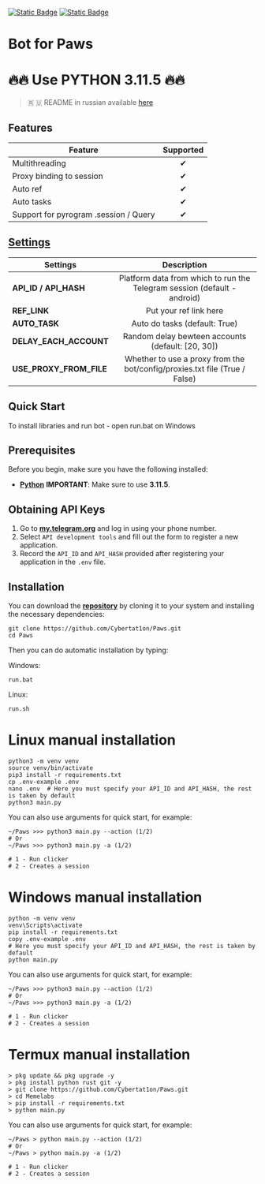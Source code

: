 [![Static Badge](https://img.shields.io/badge/Telegram-Bot%20Link-Link?style=for-the-badge&logo=Telegram&logoColor=white&logoSize=auto&color=blue)](https://t.me/PAWSOG_bot/PAWS?startapp=paJVq74B)
[![Static Badge](https://img.shields.io/badge/Telegram-Channel-Link?style=for-the-badge&logo=Telegram&logoColor=white&logoSize=auto&color=blue)](https://t.me/CyberToolz)


#  Bot for Paws



# 🔥🔥 Use PYTHON 3.11.5 🔥🔥

> 🇷 🇺 README in russian available [here](README-RU.md)

## Features  
| Feature                                                     | Supported |
|---------------------------------------------------------------|:---------:|
| Multithreading                                                |     ✔     |
| Proxy binding to session                                      |     ✔     |
| Auto ref                                                      |     ✔     |
| Auto tasks                                                    |     ✔     |
| Support for pyrogram .session / Query                         |     ✔     |

## [Settings](https://github.com/Cybertat1on/Paws/blob/main/.env-example)
| Settings                |                                Description                                 |
|-------------------------|:--------------------------------------------------------------------------:|
| **API_ID / API_HASH**   |  Platform data from which to run the Telegram session (default - android)  |       
| **REF_LINK**            |                           Put your ref link here                           |
| **AUTO_TASK**           |                       Auto do tasks (default: True)                        |
| **DELAY_EACH_ACCOUNT**  |             Random delay bewteen accounts (default: [20, 30])              |
| **USE_PROXY_FROM_FILE** | Whether to use a proxy from the bot/config/proxies.txt file (True / False) |



## Quick Start

To install libraries and run bot - open run.bat on Windows

## Prerequisites
Before you begin, make sure you have the following installed:
- [**Python**](https://www.python.org/downloads/release/python-3115/) **IMPORTANT**: Make sure to use **3.11.5**. 

## Obtaining API Keys
1. Go to [**my.telegram.org**](https://my.telegram.org/auth) and log in using your phone number.
2. Select `API development tools` and fill out the form to register a new application.
3. Record the `API_ID` and `API_HASH` provided after registering your application in the `.env` file.

## Installation
You can download the [**repository**](https://github.com/Cybertat1on/Paws) by cloning it to your system and installing the necessary dependencies:
```shell
git clone https://github.com/Cybertat1on/Paws.git
cd Paws
```

Then you can do automatic installation by typing:

Windows:
```shell
run.bat
```

Linux:
```shell
run.sh
```

# Linux manual installation
```shell
python3 -m venv venv
source venv/bin/activate
pip3 install -r requirements.txt
cp .env-example .env
nano .env  # Here you must specify your API_ID and API_HASH, the rest is taken by default
python3 main.py
```

You can also use arguments for quick start, for example:
```shell
~/Paws >>> python3 main.py --action (1/2)
# Or
~/Paws >>> python3 main.py -a (1/2)

# 1 - Run clicker
# 2 - Creates a session
```

# Windows manual installation
```shell
python -m venv venv
venv\Scripts\activate
pip install -r requirements.txt
copy .env-example .env
# Here you must specify your API_ID and API_HASH, the rest is taken by default
python main.py
```
You can also use arguments for quick start, for example:
```shell
~/Paws >>> python3 main.py --action (1/2)
# Or
~/Paws >>> python3 main.py -a (1/2)

# 1 - Run clicker
# 2 - Creates a session
```

# Termux manual installation
```
> pkg update && pkg upgrade -y
> pkg install python rust git -y
> git clone https://github.com/Cybertat1on/Paws.git
> cd Memelabs
> pip install -r requirements.txt
> python main.py
```

You can also use arguments for quick start, for example:
```termux
~/Paws > python main.py --action (1/2)
# Or
~/Paws > python main.py -a (1/2)

# 1 - Run clicker
# 2 - Creates a session 
```
